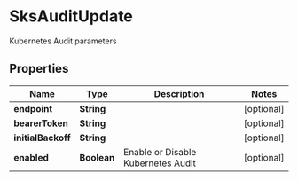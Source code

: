 

# SksAuditUpdate

Kubernetes Audit parameters

## Properties

| Name | Type | Description | Notes |
|------------ | ------------- | ------------- | -------------|
|**endpoint** | **String** |  |  [optional] |
|**bearerToken** | **String** |  |  [optional] |
|**initialBackoff** | **String** |  |  [optional] |
|**enabled** | **Boolean** | Enable or Disable Kubernetes Audit |  [optional] |



